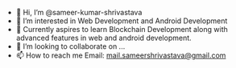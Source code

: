 - 👋 Hi, I’m @sameer-kumar-shrivastava
- 👀 I’m interested in Web Development and Android Development
- 🌱 Currently aspires to learn Blockchain Development along with advanced features in web and android development.
- 💞️ I’m looking to collaborate on ...
- 📫 How to reach me Email: mail.sameershrivastava@gmail.com

<!---
sameer-kumar-shrivastava/sameer-kumar-shrivastava is a ✨ special ✨ repository because its `README.md` (this file) appears on your GitHub profile.
You can click the Preview link to take a look at your changes.
--->
